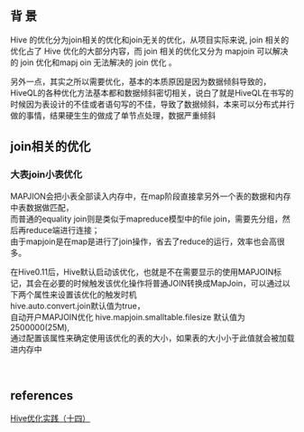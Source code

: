 ## 背 景
Hive 的优化分为join相关的优化和join无关的优化，从项目实际来说, join 相关的优化占了 Hive 优化的大部分内容，而 join 相关的优化又分为 mapjoin 可以解决的 join 优化和mapj oin 无法解决的 join 优化 。  

另外一点，其实之所以需要优化，基本的本质原因是因为数据倾斜导致的，HiveQL的各种优化方法基本都和数据倾斜密切相关，说白了就是HiveQL在书写的时候因为表设计的不佳或者语句写的不佳，导致了数据倾斜，本来可以分布式并行做的事情，结果硬生生的做成了单节点处理，数据严重倾斜
&nbsp;
## join相关的优化
### 大表join小表优化
MAPJION会把小表全部读入内存中，在map阶段直接拿另外一个表的数据和内存中表数据做匹配，  
而普通的equality join则是类似于mapreduce模型中的file join，需要先分组，然后再reduce端进行连接；  
由于mapjoin是在map是进行了join操作，省去了reduce的运行，效率也会高很多。

在Hive0.11后，Hive默认启动该优化，也就是不在需要显示的使用MAPJOIN标记，其会在必要的时候触发该优化操作将普通JOIN转换成MapJoin，可以通过以下两个属性来设置该优化的触发时机  
hive.auto.convert.join默认值为true，  
自动开户MAPJOIN优化 hive.mapjoin.smalltable.filesize 默认值为2500000(25M),  
通过配置该属性来确定使用该优化的表的大小，如果表的大小小于此值就会被加载进内存中

&nbsp;
## references
[Hive优化实践（十四）](https://juejin.cn/post/7084020528062677023)
